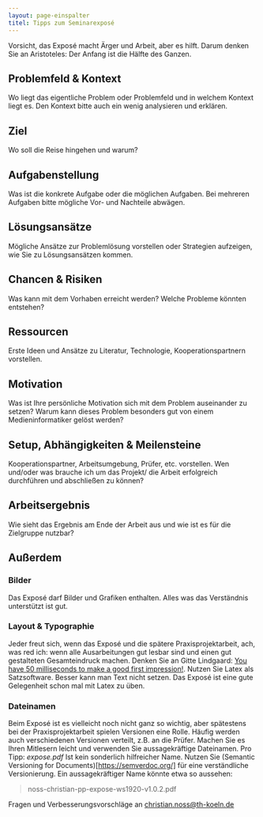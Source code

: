 ```yaml
---
layout: page-einspalter
titel: Tipps zum Seminarexposé
---
```


Vorsicht, das Exposé macht Ärger und Arbeit, aber es hilft. Darum denken Sie an Aristoteles: Der Anfang ist die Hälfte des Ganzen.


## Problemfeld & Kontext
Wo liegt das eigentliche Problem oder Problemfeld und in welchem Kontext liegt es. Den Kontext bitte auch ein wenig analysieren und erklären.

## Ziel
Wo soll die Reise hingehen und warum?

## Aufgabenstellung
Was ist die konkrete Aufgabe oder die möglichen Aufgaben. Bei mehreren Aufgaben bitte mögliche Vor- und Nachteile abwägen.

## Lösungsansätze
Mögliche Ansätze zur Problemlösung vorstellen oder Strategien aufzeigen, wie Sie zu Lösungsansätzen kommen.

## Chancen & Risiken
Was kann mit dem Vorhaben erreicht werden? Welche Probleme könnten entstehen?

## Ressourcen
Erste Ideen und Ansätze zu Literatur, Technologie, Kooperationspartnern vorstellen.

## Motivation
Was ist Ihre persönliche Motivation sich mit dem Problem auseinander zu setzen? Warum kann dieses Problem besonders gut von einem Medieninformatiker gelöst werden?

## Setup, Abhängigkeiten & Meilensteine
Kooperationspartner, Arbeitsumgebung, Prüfer, etc. vorstellen. Wen und/oder was brauche ich um das Projekt/ die Arbeit erfolgreich durchführen und abschließen zu können? 

## Arbeitsergebnis
Wie sieht das Ergebnis am Ende der Arbeit aus und wie ist es für die Zielgruppe nutzbar?

## Außerdem

### Bilder
Das Exposé darf Bilder und Grafiken enthalten. Alles was das Verständnis unterstützt ist gut.

### Layout & Typographie
Jeder freut sich, wenn das Exposé und die spätere Praxisprojektarbeit, ach, was red ich: wenn alle Ausarbeitungen gut lesbar sind und einen gut gestalteten Gesamteindruck machen. Denken Sie an Gitte Lindgaard: [You have 50 milliseconds to make a good first impression!](https://www.researchgate.net/publication/220208334_Attention_web_designers_You_have_50_milliseconds_to_make_a_good_first_impression_Behaviour_and_Information_Technology_252_115-126). Nutzen Sie Latex als Satzsoftware. Besser kann man Text nicht setzen. Das Exposé ist eine gute Gelegenheit schon mal mit Latex zu üben.

### Dateinamen
Beim Exposé ist es vielleicht noch nicht ganz so wichtig, aber spätestens bei der Praxisprojektarbeit spielen Versionen eine Rolle. Häufig werden auch verschiedenen Versionen verteilt, z.B. an die Prüfer. Machen Sie es Ihren Mitlesern leicht und verwenden Sie aussagekräftige Dateinamen. Pro Tipp: *expose.pdf* Ist kein sonderlich hilfreicher Name. Nutzen Sie (Semantic Versioning for Documents)[https://semverdoc.org/] für eine verständliche Versionierung. Ein aussagekräftiger Name könnte etwa so aussehen:

> noss-christian-pp-expose-ws1920-v1.0.2.pdf



Fragen und Verbesserungsvorschläge an christian.noss@th-koeln.de